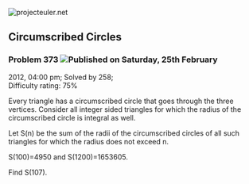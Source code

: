 ![projecteuler.net](images/print_page_logo.png)

## Circumscribed Circles

### Problem 373 ![](images/icon_info.png)Published on Saturday, 25th February
2012, 04:00 pm; Solved by 258;  
Difficulty rating: 75%

Every triangle has a circumscribed circle that goes through the three
vertices. Consider all integer sided triangles for which the radius of the
circumscribed circle is integral as well.

Let S(n) be the sum of the radii of the circumscribed circles of all such
triangles for which the radius does not exceed n.

S(100)=4950 and S(1200)=1653605.

Find S(107).

  
  

